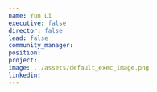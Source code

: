 ```yaml
---
name: Yun Li
executive: false
director: false
lead: false
community_manager:   
position:  
project:  
image: ../assets/default_exec_image.png
linkedin: 
---
```

